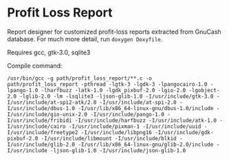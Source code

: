 # Profit Loss Report
Report designer for customized profit-loss reports extracted from GnuCash database. For much more detail, run `doxygen Doxyfile`.

Requires gcc, gtk-3.0, sqlite3

Compile command:
```
/usr/bin/gcc -g path/profit_loss_report/**.c -o path/profit_loss_report -pthread -lgtk-3 -lgdk-3 -lpangocairo-1.0 -lpango-1.0 -lharfbuzz -latk-1.0 -lgdk_pixbuf-2.0 -lgio-2.0 -lgobject-2.0 -lglib-2.0 -lm -lsqlite3 -ljson-glib-1.0 -I/usr/include/gtk-3.0 -I/usr/include/at-spi2-atk/2.0 -I/usr/include/at-spi-2.0 -I/usr/include/dbus-1.0 -I/usr/lib/x86_64-linux-gnu/dbus-1.0/include -I/usr/include/gio-unix-2.0 -I/usr/include/pango-1.0 -I/usr/include/fribidi -I/usr/include/harfbuzz -I/usr/include/atk-1.0 -I/usr/include/cairo -I/usr/include/pixman-1 -I/usr/include/uuid -I/usr/include/freetype2 -I/usr/include/libpng16 -I/usr/include/gdk-pixbuf-2.0 -I/usr/include/libmount -I/usr/include/blkid -I/usr/include/glib-2.0 -I/usr/lib/x86_64-linux-gnu/glib-2.0/include -I/usr/include -ljson-glib-1.0 -I/usr/include/json-glib-1.0
```